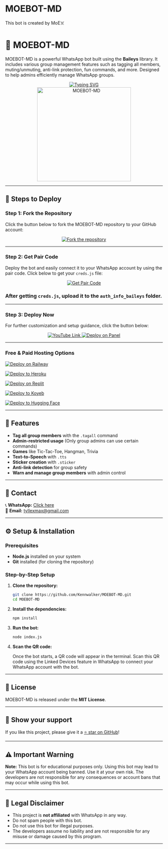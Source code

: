 # MOEBOT-MD
This bot is created by MoE☠️


# 🤖 MOEBOT-MD

MOEBOT-MD is a powerful WhatsApp bot built using the **Baileys** library. It includes various group management features such as tagging all members, muting/unmuting, anti-link protection, fun commands, and more. Designed to help admins efficiently manage WhatsApp groups.

<div align="center"> 
  <a href="https://git.io/typing-svg"> 
    <img src="https://readme-typing-svg.demolab.com?font=Ribeye&size=50&pause=1000&color=33ff00&center=true&width=910&height=100&lines=MOEBOT-MD;Multi+Device+Whatsapp+Bot;Coded+By+MOE+12136061765" alt="Typing SVG" />
  </a> 
</div> 

<div align="center"> 
  <a href="https://wa.me/message/HEYNTN2KD6K7O1"> 
    <img src="https://i.postimg.cc/WbJnHzrq/IMG-4230.jpg" alt="MOEBOT-MD" height="300"> 
  </a> 
</div>

---

## 🚀 Steps to Deploy

### Step 1: Fork the Repository

Click the button below to fork the MOEBOT-MD repository to your GitHub account:

<div align="center">
  <a href="https://github.com/Kennwalker/MOEBOT-MD/fork">
    <img src="https://img.shields.io/badge/Fork-Repository-blue?style=for-the-badge" alt="Fork the repository"/>
  </a>
</div>

---

### Step 2: Get Pair Code

Deploy the bot and easily connect it to your WhatsApp account by using the pair code. Click below to get your `creds.js` file:

<div align="center">
  <a href="https://silva-creds.onrender.com/pair">
    <img src="https://img.shields.io/badge/GET%20PAIR%20CODE-Silva%20Creds-success?style=for-the-badge" alt="Get Pair Code"/>
  </a>
</div>

### After getting `creds.js`, upload it to the `auth_info_baileys` folder.

---

### Step 3: Deploy Now

For further customization and setup guidance, click the button below:

<div align="center">
  <a href="https://youtu.be/dDyiEHF8rIQ">
    <img src="https://img.shields.io/badge/Deploy Tutorial-dc3545?style=for-the-badge&logo=youtube" alt="YouTube Link"/>
  </a>
  <a href="https://bot-hosting.net/">
    <img src="https://img.shields.io/badge/Deploy on Panel-28a745?style=for-the-badge" alt="Deploy on Panel"/>
  </a>
</div>

---

### Free & Paid Hosting Options

[![Deploy on Railway](https://railway.app/button.svg)](https://railway.app/)

[![Deploy to Heroku](https://www.herokucdn.com/deploy/button.svg)](https://heroku.com/deploy?template=https://github.com/your-username/MOEBOT-MD)

[![Deploy on Replit](https://repl.it/badge/github/quiec/whatsasena)](https://repl.it/github/your-username/MOEBOT-MD)

[![Deploy to Koyeb](https://www.koyeb.com/static/images/deploy/button.svg)](https://app.koyeb.com/deploy?type=git&repository=github.com/your-username/MOEBOT-MD&branch=main&name=moebot)

[![Deploy to Hugging Face](https://img.shields.io/badge/%F0%9F%A4%97%20Deploy%20to-Hugging%20Face-blue)](https://huggingface.co/spaces/whatsapp-bot/moebot?duplicate=true)

---

## 📌 Features

- **Tag all group members** with the `.tagall` command  
- **Admin-restricted usage** (Only group admins can use certain commands)  
- **Games** like Tic-Tac-Toe, Hangman, Trivia  
- **Text-to-Speech** with `.tts`  
- **Sticker creation** with `.sticker`  
- **Anti-link detection** for group safety  
- **Warn and manage group members** with admin control  

---

## 💬 Contact

📞 **WhatsApp:** [Click here](https://wa.me/message/HEYNTN2KD6K7O1)  
📧 **Email:** [tyllexmax@gmail.com](mailto:tyllexmax@gmail.com)  

---

## ⚙️ Setup & Installation

### Prerequisites

- **Node.js** installed on your system  
- **Git** installed (for cloning the repository)  

### Step-by-Step Setup

1. **Clone the repository:**

    ```bash
    git clone https://github.com/Kennwalker/MOEBOT-MD.git
    cd MOEBOT-MD
    ```

2. **Install the dependencies:**

    ```bash
    npm install
    ```

3. **Run the bot:**

    ```bash
    node index.js
    ```

4. **Scan the QR code:**  

   Once the bot starts, a QR code will appear in the terminal. Scan this QR code using the Linked Devices feature in WhatsApp to connect your WhatsApp account with the bot.  

---

## 📜 License

MOEBOT-MD is released under the **MIT License**.

---

## 🌟 Show your support

If you like this project, please give it a [⭐️ star on GitHub](https://github.com/Kennwalker/MOEBOT-MD.git)!

---

## ⚠️ Important Warning

**Note:** This bot is for educational purposes only. Using this bot may lead to your WhatsApp account being banned. Use it at your own risk. The developers are not responsible for any consequences or account bans that may occur while using this bot.

---

## 📝 Legal Disclaimer

- This project is **not affiliated** with WhatsApp in any way.  
- Do not spam people with this bot.  
- Do not use this bot for illegal purposes.  
- The developers assume no liability and are not responsible for any misuse or damage caused by this program.  

---
